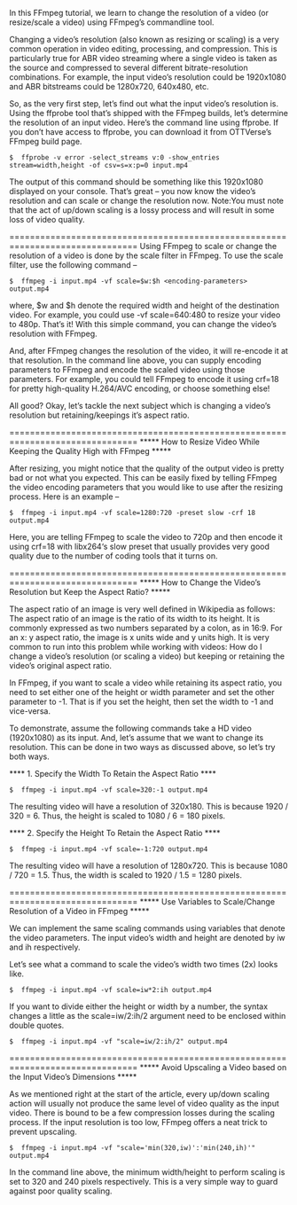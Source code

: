 In this FFmpeg tutorial, we learn to change the resolution of a video (or
resize/scale a video) using FFmpeg’s commandline tool.

Changing a video’s resolution (also known as resizing or scaling) is a very
common operation in video editing, processing, and compression. This is
particularly true for ABR video streaming where a single video is taken as the
source and compressed to several different bitrate-resolution combinations. For
example, the input video’s resolution could be 1920x1080 and ABR bitstreams
could be 1280x720, 640x480, etc.

So, as the very first step, let’s find out what the input video’s resolution
is. Using the ffprobe tool that’s shipped with the FFmpeg builds, let’s
determine the resolution of an input video. Here’s the command line using
ffprobe. If you don’t have access to ffprobe, you can download it from
OTTVerse’s FFmpeg build page.

    $  ffprobe -v error -select_streams v:0 -show_entries stream=width,height -of csv=s=x:p=0 input.mp4

The output of this command should be something like this 1920x1080 displayed on
your console. That’s great – you now know the video’s resolution and can scale
or change the resolution now.
Note:You must note that the act of up/down scaling is a lossy process and will
result in some loss of video quality.

===============================================================================
Using FFmpeg to scale or change the resolution of a video is done by the scale
filter in FFmpeg. To use the scale filter, use the following command –

    $  ffmpeg -i input.mp4 -vf scale=$w:$h <encoding-parameters> output.mp4

where, $w and $h denote the required width and height of the destination video.
For example, you could use -vf scale=640:480 to resize your video to 480p.
That’s it! With this simple command, you can change the video’s resolution with
FFmpeg.

And, after FFmpeg changes the resolution of the video, it will re-encode it at
that resolution. In the command line above, you can supply encoding parameters
to FFmpeg and encode the scaled video using those parameters. For example, you
could tell FFmpeg to encode it using crf=18 for pretty high-quality H.264/AVC
encoding, or choose something else!

All good? Okay, let’s tackle the next subject which is changing a video’s
resolution but retaining/keepings it’s aspect ratio.

===============================================================================
***** How to Resize Video While Keeping the Quality High with FFmpeg *****

After resizing, you might notice that the quality of the output video is pretty
bad or not what you expected. This can be easily fixed by telling FFmpeg the
video encoding parameters that you would like to use after the resizing
process.
Here is an example –

    $  ffmpeg -i input.mp4 -vf scale=1280:720 -preset slow -crf 18 output.mp4

Here, you are telling FFmpeg to scale the video to 720p and then encode it
using crf=18 with libx264‘s slow preset that usually provides very good quality
due to the number of coding tools that it turns on.

===============================================================================
***** How to Change the Video’s Resolution but Keep the Aspect Ratio? *****

The aspect ratio of an image is very well defined in Wikipedia as follows: The
aspect ratio of an image is the ratio of its width to its height. It is
commonly expressed as two numbers separated by a colon, as in 16:9. For an x:
y aspect ratio, the image is x units wide and y units high.
It is very common to run into this problem while working with videos: How do I
change a video’s resolution (or scaling a video) but keeping or retaining the
video’s original aspect ratio.

In FFmpeg, if you want to scale a video while retaining its aspect ratio, you
need to set either one of the height or width parameter and set the other
parameter to -1. That is if you set the height, then set the width to -1 and
vice-versa.

To demonstrate, assume the following commands take a HD video (1920x1080) as
its input. And, let’s assume that we want to change its resolution. This can be
done in two ways as discussed above, so let’s try both ways.

**** 1. Specify the Width To Retain the Aspect Ratio ****

    $  ffmpeg -i input.mp4 -vf scale=320:-1 output.mp4

The resulting video will have a resolution of 320x180. This is because 1920 /
320 = 6. Thus, the height is scaled to 1080 / 6 = 180 pixels.


**** 2. Specify the Height To Retain the Aspect Ratio ****

    $  ffmpeg -i input.mp4 -vf scale=-1:720 output.mp4

The resulting video will have a resolution of 1280x720. This is because 1080 /
720 = 1.5. Thus, the width is scaled to 1920 / 1.5 = 1280 pixels.

===============================================================================
***** Use Variables to Scale/Change Resolution of a Video in FFmpeg *****

We can implement the same scaling commands using variables that denote the
video parameters. The input video’s width and height are denoted by iw and ih
respectively.

Let’s see what a command to scale the video’s width two times (2x) looks like.

    $  ffmpeg -i input.mp4 -vf scale=iw*2:ih output.mp4

If you want to divide either the height or width by a number, the syntax
changes a little as the scale=iw/2:ih/2 argument need to be enclosed within
double quotes.

    $  ffmpeg -i input.mp4 -vf "scale=iw/2:ih/2" output.mp4  

===============================================================================
***** Avoid Upscaling a Video based on the Input Video’s Dimensions *****

As we mentioned right at the start of the article, every up/down scaling action
will usually not produce the same level of video quality as the input video.
There is bound to be a few compression losses during the scaling process. If
the input resolution is too low, FFmpeg offers a neat trick to prevent
upscaling.

    $  ffmpeg -i input.mp4 -vf "scale='min(320,iw)':'min(240,ih)'" output.mp4

In the command line above, the minimum width/height to perform scaling is set
to 320 and 240 pixels respectively. This is a very simple way to guard against
poor quality scaling.

